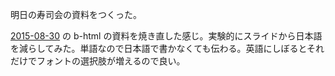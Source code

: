 明日の寿司会の資料をつくった。

[2015-08-30][] の b-html の資料を焼き直した感じ。実験的にスライドから日本語を減らしてみた。単語なので日本語で書かなくても伝わる。英語にしぼるとそれだけでフォントの選択肢が増えるので良い。

[2015-08-30]: https://blog.bouzuya.net/2015/08/30/
